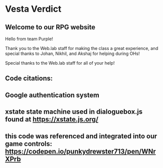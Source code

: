 # Vesta Verdict

## Welcome to our RPG website

Hello from team Purple! 

Thank you to the Web.lab staff for making the class a great experience, and special thanks to Johan, Nikhil, and Akshaj for helping during OHs!

Special thanks to the Web.lab staff for all of your help! 

## Code citations:
## Google authentication system
## xstate state machine used in dialoguebox.js found at https://xstate.js.org/
## this code was referenced and integrated into our game controls: https://codepen.io/punkydrewster713/pen/WNrXPrb